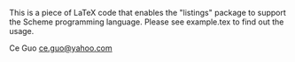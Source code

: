 This is a piece of LaTeX code that enables the "listings" package to support the Scheme programming language. Please see example.tex to find out the usage.

Ce Guo
<ce.guo@yahoo.com>